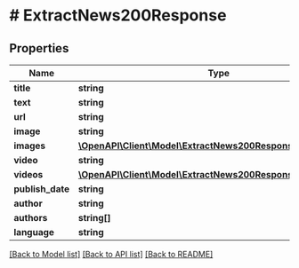 # # ExtractNews200Response

## Properties

Name | Type | Description | Notes
------------ | ------------- | ------------- | -------------
**title** | **string** |  | [optional]
**text** | **string** |  | [optional]
**url** | **string** |  | [optional]
**image** | **string** |  | [optional]
**images** | [**\OpenAPI\Client\Model\ExtractNews200ResponseImagesInner[]**](ExtractNews200ResponseImagesInner.md) |  | [optional]
**video** | **string** |  | [optional]
**videos** | [**\OpenAPI\Client\Model\ExtractNews200ResponseVideosInner[]**](ExtractNews200ResponseVideosInner.md) |  | [optional]
**publish_date** | **string** |  | [optional]
**author** | **string** |  | [optional]
**authors** | **string[]** |  | [optional]
**language** | **string** |  | [optional]

[[Back to Model list]](../../README.md#models) [[Back to API list]](../../README.md#endpoints) [[Back to README]](../../README.md)
